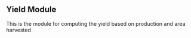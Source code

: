 ## Yield Module

This is the module for computing the yield based on production and area harvested

